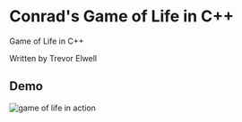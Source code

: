 # Conrad's Game of Life in C++
Game of Life in C++

Written by Trevor Elwell

## Demo

![game of life in action](gol.gif)